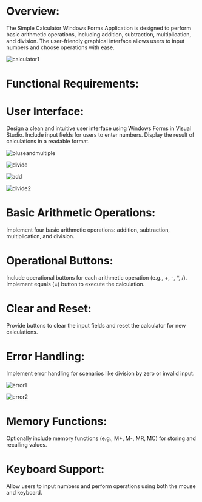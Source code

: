 # Overview:
The Simple Calculator Windows Forms Application is designed to perform basic arithmetic operations, including addition, subtraction, multiplication, and division. The user-friendly graphical interface allows users to input numbers and choose operations with ease.

![calculator1](https://github.com/Shaabanm2018/Simple-Calculator---Windows-Forms-Application/assets/76607364/2e9d83be-7b02-42f0-be4b-914c99f20fc8)


# Functional Requirements:

# User Interface:
Design a clean and intuitive user interface using Windows Forms in Visual Studio.
Include input fields for users to enter numbers.
Display the result of calculations in a readable format.

![pluseandmultiple](https://github.com/Shaabanm2018/Simple-Calculator---Windows-Forms-Application/assets/76607364/7ecee907-8ba3-4dd2-9579-8b5a55a306a4)

![divide](https://github.com/Shaabanm2018/Simple-Calculator---Windows-Forms-Application/assets/76607364/fe0b5b84-ea1d-4823-aba6-903e50b46d32)

![add](https://github.com/Shaabanm2018/Simple-Calculator---Windows-Forms-Application/assets/76607364/2aaea488-9e0d-431a-a754-0a887086e4a9)

![divide2](https://github.com/Shaabanm2018/Simple-Calculator---Windows-Forms-Application/assets/76607364/f788bdae-4e47-4f2f-8e93-bc289495663c)

# Basic Arithmetic Operations:
Implement four basic arithmetic operations: addition, subtraction, multiplication, and division.

# Operational Buttons:
Include operational buttons for each arithmetic operation (e.g., +, -, *, /).
Implement equals (=) button to execute the calculation.

# Clear and Reset:
Provide buttons to clear the input fields and reset the calculator for new calculations.

# Error Handling:
Implement error handling for scenarios like division by zero or invalid input.

![error1](https://github.com/Shaabanm2018/Simple-Calculator---Windows-Forms-Application/assets/76607364/3e7b05e0-e0fe-403d-a790-bdd685bbb40c)

![error2](https://github.com/Shaabanm2018/Simple-Calculator---Windows-Forms-Application/assets/76607364/509057f7-a681-418f-8603-12da6f6526c3)

# Memory Functions:
Optionally include memory functions (e.g., M+, M-, MR, MC) for storing and recalling values.

# Keyboard Support:
Allow users to input numbers and perform operations using both the mouse and keyboard.

